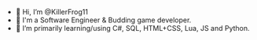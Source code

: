 - 👋 Hi, I’m @KillerFrog11
- 👀 I'm a Software Engineer & Budding game developer.
- 🌱 I’m primarily learning/using C#, SQL, HTML+CSS, Lua, JS and Python.

<!---
KillerFrog11/KillerFrog11 is a ✨ special ✨ repository because its `README.md` (this file) appears on your GitHub profile.
You can click the Preview link to take a look at your changes.
--->
